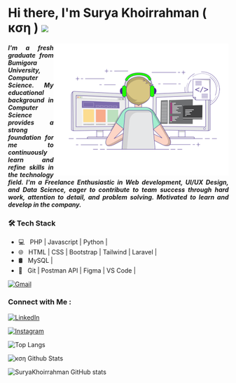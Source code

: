 # Hi there, I'm Surya Khoirrahman ( кση ) <img src="https://raw.githubusercontent.com/iampavangandhi/iampavangandhi/master/gifs/Hi.gif" width="30px">

<img align="right" alt="GIF" src="https://raw.githubusercontent.com/devSouvik/devSouvik/master/gif3.gif" width="400"/>

<h5 style="text-align: justify;">I'm a fresh graduate from Bumigora University, Computer Science. My educational background in Computer Science provides a strong foundation for me to continuously learn and refine skills in the technology field. I'm a Freelance Enthusiastic in Web development, UI/UX Design, and Data Science, eager to contribute to team success through hard work, attention to detail, and problem solving. Motivated to learn and develop in the company.</h5>

<h3>🛠 Tech Stack</h3>

- 💻 &nbsp; PHP | Javascript | Python |
- 🌐 &nbsp; HTML | CSS | Bootstrap | Tailwind | Laravel |
- 🛢 &nbsp; MySQL |
- 🔧 &nbsp; Git | Postman API | Figma | VS Code |

[<img alt="Gmail" src="https://img.shields.io/badge/suryakhoirrahman1@gmail.com-D14836?style=for-the-badge&logo=gmail&logoColor=white" />][EMAIL]



### Connect with Me :


[<img alt="LinkedIn" src="https://img.shields.io/badge/LinkedIn-0077B5?style=for-the-badge&logo=linkedin&logoColor=white"/>][LINKEDIN]

[<img alt="Instagram" src="https://img.shields.io/badge/Instagram-E4405F?style=for-the-badge&logo=instagram&logoColor=white"/>][INSTAGRAM]


![Top Langs](https://github-readme-stats.vercel.app/api/top-langs/?username=The-K0N&layout=compact&theme=blueberry)

![кση Github Stats](https://github-readme-stats.vercel.app/api?username=parth-27&show_icons=true&title_color=3793c4&icon_color=ffbb00&text_color=ffffff&bg_color=000000)

![SuryaKhoirrahman GitHub stats](https://github-readme-stats.vercel.app/api?username=The-K0N&show_icons=true&theme=radical)

[INSTAGRAM]: https://www.instagram.com/surya_khoirrahman
[LINKEDIN]: https://www.linkedin.com/in/surya-khoirrahman-b41493231
[EMAIL]: mailto:suryakhoirrahman1@gmail.com
